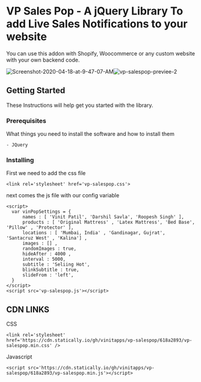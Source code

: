 # VP Sales Pop - A jQuery Library To add Live Sales Notifications to your website

You can use this addon with Shopify, Woocommerce or any custom website with your own backend code.

<div style='display:flex;' >
<img src="https://i.ibb.co/6tkCT1F/Screenshot-2020-04-18-at-9-47-07-AM.png" alt="Screenshot-2020-04-18-at-9-47-07-AM" border="0">
<img src="https://i.ibb.co/Nn1SXgt/vp-salespop-previee-2.jpg" alt="vp-salespop-previee-2" border="0">
</div>

## Getting Started

These Instructions will help get you started with the library.

### Prerequisites

What things you need to install the software and how to install them

```
- JQuery
```

### Installing


First we need to add the css file

```
<link rel='stylesheet' href='vp-salespop.css'>
```

next comes the js file with our config variable
```
<script>
  var vinPopSettings = {
      names : [ 'Vinit Patil', 'Darshil Savla', 'Roopesh Singh' ],
      products : [ 'Original Mattress' , 'Latex Mattress', 'Bed Base', 'Pillow' , 'Protector' ],
      locations : [ 'Mumbai, India' , 'Gandinagar, Gujrat',  'Santacruz West' , 'Kalina'] ,
      images : [] ,
      randomImages : true,
      hideAfter : 4000 ,
      interval : 5000,
      subtitle : 'Seliing Hot',
      blinkSubtitle : true,
      slideFrom : 'left',
  }
</script>
<script src='vp-salespop.js'></script>
```


## CDN LINKS

CSS
```
<link rel='stylesheet' href='https://cdn.statically.io/gh/vinitapps/vp-salespop/618a2893/vp-salespop.min.css' />
```

Javascript
```
<script src='https://cdn.statically.io/gh/vinitapps/vp-salespop/618a2893/vp-salespop.min.js'></script>
```
